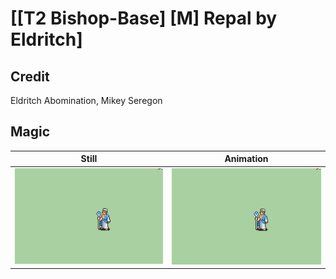 # [\[T2 Bishop-Base\] \[M\] Repal by Eldritch]

## Credit

Eldritch Abomination, Mikey Seregon

## Magic

| Still | Animation |
| :---: | :-------: |
| ![Magic still](./Magic_000.png) | ![Magic animation](./Magic.gif) |
